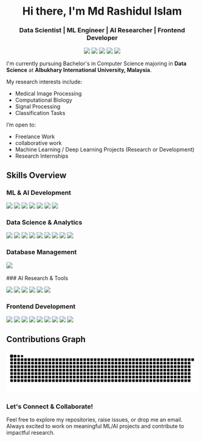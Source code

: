 <h1 align="center">Hi there, I'm Md Rashidul Islam</h1>
<h3 align="center">Data Scientist | ML Engineer | AI Researcher | Frontend Developer</h3>

<p align="center">
  <a href="https://mrirashid.tech/" target="_blank"><img src="https://img.shields.io/badge/Portfolio-0078D4?style=flat&logo=Google-Chrome&logoColor=white" /></a>
  <a href="mailto:mdrashidul.islam@student.aiu.edu.my" target="_blank"><img src="https://img.shields.io/badge/Email-D14836?style=flat&logo=Gmail&logoColor=white" /></a>
  <a href="https://linkedin.com/in/mrirashid" target="_blank"><img src="https://img.shields.io/badge/🔗 LinkedIn-0A66C2?style=flat&logo=Linkedin&logoColor=white" /></a>
  <a href="https://scholar.google.com/citations?user=cKYsD0kAAAAJ&hl=en" target="_blank"><img src="https://img.shields.io/badge/Google Scholar-4285F4?style=flat&logo=Google-Scholar&logoColor=white" /></a>
  <a href="https://www.researchgate.net/profile/Md-Islam-2920?ev=hdr_xprf" target="_blank"><img src="https://img.shields.io/badge/ResearchGate-00CCBB?style=flat&logo=ResearchGate&logoColor=white" /></a>
</p>


I'm currently pursuing Bachelor's in Computer Science majoring in **Data Science** at **Albukhary International University, Malaysia**.

My research interests include:
- Medical Image Processing  
- Computational Biology  
- Signal Processing  
- Classification Tasks  

I’m open to:
- Freelance Work
-  collaborative work  
- Machine Learning / Deep Learning Projects (Research or Development)  
- Research Internships
  
## Skills Overview

### ML & AI Development
<p>
  <img src="https://img.shields.io/badge/TensorFlow-FF6F00?style=flat&logo=TensorFlow&logoColor=white" />
  <img src="https://img.shields.io/badge/PyTorch-EE4C2C?style=flat&logo=PyTorch&logoColor=white" />
  <img src="https://img.shields.io/badge/HuggingFace-FFD21F?style=flat&logo=HuggingFace&logoColor=black" />
  <img src="https://img.shields.io/badge/MLflow-0194E2?style=flat&logo=MLflow&logoColor=white" />
  <img src="https://img.shields.io/badge/Docker-2496ED?style=flat&logo=Docker&logoColor=white" />
  <img src="https://img.shields.io/badge/Flask-000000?style=flat&logo=Flask&logoColor=white" />
  <img src="https://img.shields.io/badge/Streamlit-FF4B4B?style=flat&logo=Streamlit&logoColor=white" />
</p>

### Data Science & Analytics
<p>
  <img src="https://img.shields.io/badge/Python-3776AB?style=flat&logo=Python&logoColor=white" />
  <img src="https://img.shields.io/badge/R-276DC3?style=flat&logo=R&logoColor=white" />
  <img src="https://img.shields.io/badge/Pandas-150458?style=flat&logo=Pandas&logoColor=white" />
  <img src="https://img.shields.io/badge/NumPy-013243?style=flat&logo=NumPy&logoColor=white" />
  <img src="https://img.shields.io/badge/Seaborn-3776AB?style=flat&logo=Seaborn&logoColor=white" />
  <img src="https://img.shields.io/badge/Matplotlib-11557C?style=flat&logo=Matplotlib&logoColor=white" />
  <img src="https://img.shields.io/badge/ScikitLearn-F7931E?style=flat&logo=scikit-learn&logoColor=white" />
  <img src="https://img.shields.io/badge/Tableau-E97627?style=flat&logo=Tableau&logoColor=white" />
  <img src="https://img.shields.io/badge/PowerBI-F2C811?style=flat&logo=PowerBI&logoColor=black" />
</p>

### Database Management
<p>
  <img src="https://img.shields.io/badge/MySQL-4479A1?style=flat&logo=MySQL&logoColor=white" />
</p>
### AI Research & Tools
<p>
  <img src="https://img.shields.io/badge/LaTeX-008080?style=flat&logo=LaTeX&logoColor=white" />
  <img src="https://img.shields.io/badge/Mendeley-A61F23?style=flat" />
  <img src="https://img.shields.io/badge/Overleaf-47A141?style=flat&logo=Overleaf&logoColor=white" />
  <img src="https://img.shields.io/badge/Word-2B579A?style=flat&logo=Microsoft-Word&logoColor=white" />
  <img src="https://img.shields.io/badge/PowerPoint-B7472A?style=flat&logo=Microsoft-PowerPoint&logoColor=white" />
  <img src="https://img.shields.io/badge/Canva-00C4CC?style=flat&logo=Canva&logoColor=white" />
</p>

### Frontend Development
<p>
  <img src="https://img.shields.io/badge/HTML5-E34F26?style=flat&logo=HTML5&logoColor=white" />
  <img src="https://img.shields.io/badge/CSS3-1572B6?style=flat&logo=CSS3&logoColor=white" />
  <img src="https://img.shields.io/badge/JavaScript-F7DF1E?style=flat&logo=JavaScript&logoColor=black" />
  <img src="https://img.shields.io/badge/Bootstrap-7952B3?style=flat&logo=Bootstrap&logoColor=white" />
  <img src="https://img.shields.io/badge/Tailwind-38B2AC?style=flat&logo=TailwindCSS&logoColor=white" />
  <img src="https://img.shields.io/badge/React-61DAFB?style=flat&logo=React&logoColor=black" />
  <img src="https://img.shields.io/badge/Node.js-339933?style=flat&logo=Node.js&logoColor=white" />
  <img src="https://img.shields.io/badge/Netlify-00C7B7?style=flat&logo=Netlify&logoColor=white" />
  <img src="https://img.shields.io/badge/Vercel-000000?style=flat&logo=Vercel&logoColor=white" />
</p>

## Contributions Graph

<p align="center">
  <picture>
    <source media="(prefers-color-scheme: dark)" srcset="https://raw.githubusercontent.com/7oSkaaa/7oSkaaa/output/github-contribution-grid-snake-dark.svg">
    <source media="(prefers-color-scheme: light)" srcset="https://raw.githubusercontent.com/7oSkaaa/7oSkaaa/output/github-contribution-grid-snake.svg">
    <img alt="github contribution grid snake animation" src="https://raw.githubusercontent.com/7oSkaaa/7oSkaaa/output/github-contribution-grid-snake.svg">
  </picture>
</p>

<h3>Let's Connect & Collaborate!</h3> 
Feel free to explore my repositories, raise issues, or drop me an email. Always excited to work on meaningful ML/AI projects and contribute to impactful research.


